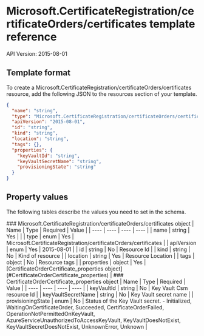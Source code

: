 # Microsoft.CertificateRegistration/certificateOrders/certificates template reference
API Version: 2015-08-01
## Template format

To create a Microsoft.CertificateRegistration/certificateOrders/certificates resource, add the following JSON to the resources section of your template.

```json
{
  "name": "string",
  "type": "Microsoft.CertificateRegistration/certificateOrders/certificates",
  "apiVersion": "2015-08-01",
  "id": "string",
  "kind": "string",
  "location": "string",
  "tags": {},
  "properties": {
    "keyVaultId": "string",
    "keyVaultSecretName": "string",
    "provisioningState": "string"
  }
}
```
## Property values

The following tables describe the values you need to set in the schema.

<a id="Microsoft.CertificateRegistration/certificateOrders/certificates" />
### Microsoft.CertificateRegistration/certificateOrders/certificates object
|  Name | Type | Required | Value |
|  ---- | ---- | ---- | ---- |
|  name | string | Yes |  |
|  type | enum | Yes | Microsoft.CertificateRegistration/certificateOrders/certificates |
|  apiVersion | enum | Yes | 2015-08-01 |
|  id | string | No | Resource Id |
|  kind | string | No | Kind of resource |
|  location | string | Yes | Resource Location |
|  tags | object | No | Resource tags |
|  properties | object | Yes | [CertificateOrderCertificate_properties object](#CertificateOrderCertificate_properties) |


<a id="CertificateOrderCertificate_properties" />
### CertificateOrderCertificate_properties object
|  Name | Type | Required | Value |
|  ---- | ---- | ---- | ---- |
|  keyVaultId | string | No | Key Vault Csm resource Id |
|  keyVaultSecretName | string | No | Key Vault secret name |
|  provisioningState | enum | No | Status of the Key Vault secret. - Initialized, WaitingOnCertificateOrder, Succeeded, CertificateOrderFailed, OperationNotPermittedOnKeyVault, AzureServiceUnauthorizedToAccessKeyVault, KeyVaultDoesNotExist, KeyVaultSecretDoesNotExist, UnknownError, Unknown |

